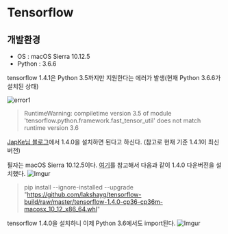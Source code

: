 # Tensorflow

## 개발환경

- OS : macOS Sierra 10.12.5
- Python : 3.6.6


tensorflow 1.4.1은 Python 3.5까지만 지원한다는 에러가 발생(현재 Python 3.6.6가 설치된 상태)

![error1](https://i.imgur.com/ZaTqnHi.png)

> RuntimeWarning: compiletime version 3.5 of module 'tensorflow.python.framework.fast_tensor_util' does not match runtime version 3.6

[JapKe님 블로그](http://im-pine.tistory.com/228)에서 1.4.0을 설치하면 된다고 하신다. (참고로 현재 기준 1.4.1이 최신버전)

필자는 macOS Sierra 10.12.5이다.
[여기](https://github.com/tensorflow/tensorflow/issues/14273)를 참고해서 다음과 같이 1.4.0 다운버전을 설치했다.
![Imgur](https://i.imgur.com/xpCpkBo.png)

> pip install --ignore-installed --upgrade "https://github.com/lakshayg/tensorflow-build/raw/master/tensorflow-1.4.0-cp36-cp36m-macosx_10_12_x86_64.whl"

tensorflow 1.4.0을 설치하니 이제 Python 3.6에서도 import된다.
![Imgur](https://i.imgur.com/yX19Xmv.png)


